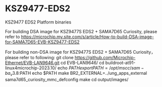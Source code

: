 # KSZ9477-EDS2
KSZ9477 EDS2 Platform binaries

For building DSA image for KSZ9477S EDS2 + SAMA7D65 Curiosity, please refer to https://microchip.my.site.com/s/article/How-to-build-DSA-image-for-SAMA7D65-EVB-KSZ9477-EDS2

For building non-DSA image for KSZ9477S EDS2 + SAMA7D65 Curiosity，please refer to following:
git clone https://github.com/Microchip-Ethernet/EVB-LAN9646.git
cd EVB-LAN9646/
cd buildroot-at91-linux4microchip-2023.10/
echo $PATH
export PATH=/opt/mscc/sam-ba_v3.8:$PATH
echo $PATH
make BR2_EXTERNAL=../ung_apps_external sama7d65_curiosity_mmc_defconfig
make
cd output/images/
